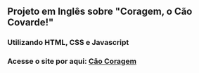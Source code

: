 ## Projeto em Inglês sobre "Coragem, o Cão Covarde!"

### Utilizando HTML, CSS e Javascript

### Acesse o site por aqui: <a href="https://projeto-caocoragem-3mgevpha3-marqu1to.vercel.app">Cão Coragem</a>
